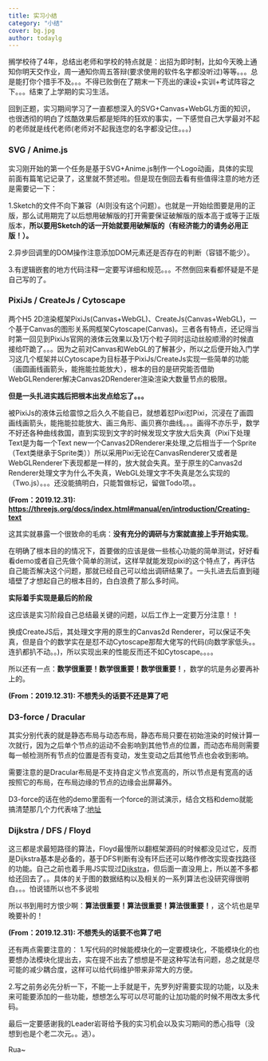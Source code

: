 ```yaml
---
title: 实习小结
category: "小结"
cover: bg.jpg
author: todaylg
---
```


搁学校待了4年，总结出老师和学校的特点就是：出招为即时制，比如今天晚上通知你明天交作业，周一通知你周五答辩(要求使用的软件名字都没听过)等等。。。总是能打你个措手不及。。。不得已败倒在了期末一下亮出的课设+实训+考试阵容之下。。。结束了上学期的实习生活。

回到正题，实习期间学习了一直都想深入的SVG+Canvas+WebGL方面的知识，也很透彻的明白了炫酷效果后都是矩阵的狂欢的事实，一下感觉自己大学最对不起的老师就是线代老师(老师对不起我连您的名字都没记住。。。)

### SVG / Anime.js

实习刚开始的第一个任务是基于SVG+Anime.js制作一个Logo动画，具体的实现前面有篇笔记记录了，这里就不赘述啦。但是现在倒回去看有些值得注意的地方还是需要记一下：

1.Sketch的文件不向下兼容（AI则没有这个问题）。也就是一开始绘图要是用的正版，那么试用期完了以后想用破解版的打开需要保证破解版的版本高于或等于正版版本，**所以要用Sketch的话一开始就要用破解版的（有经济能力的请务必用正版！）。**

2.异步回调里的DOM操作注意添加DOM元素还是否存在的判断（容错不能少）。

3.有逻辑嵌套的地方代码注释一定要写详细和规范。。。不然倒回来看都怀疑是不是自己写的了。

### PixiJs / CreateJs / Cytoscape

两个H5 2D渲染框架PixiJs(Canvas+WebGL)、CreateJs(Canvas+WebGL)，一个基于Canvas的图形关系网框架Cytoscape(Canvas)。三者各有特点，还记得当时第一回见到PixiJs官网的液体云效果以及1万个粒子同时运动丝般顺滑的时候直接给吓跪了。。。因为之前对Canvas和WebGL的了解甚少，所以之后便开始入门学习这几个框架并以Cytoscape为目标基于PixiJs/CreateJs实现一些简单的功能（画圆画线画箭头，能拖能拉能放大），根本的目的是研究能否借助WebGLRenderer解决Canvas2DRenderer渲染渲染大数量节点的极限。

**但是一头扎进实践后把根本出发点给忘了。。。**

被PixiJs的液体云给震惊之后久久不能自已，就想着怼Pixi怼Pixi，沉浸在了画圆画线画箭头，能拖能拉能放大、画三角形、画贝赛尔曲线。。。画得不亦乐乎，数学不好还各种曲线救国，直到实现到文字的时候发现文字放大后失真（Pixi下处理Text是为每一个Text new一个Canvas2DRenderer来处理,之后相当于一个Sprite（Text类继承于Sprite类））所以采用Pixi无论在CanvasRenderer又或者是WebGLRenderer下表现都是一样的，放大就会失真。至于原生的Canvas2d Renderer处理文字为什么不失真，WebGL处理文字不失真是怎么实现的（Two.js）。。。还没能搞明白，只能暂做标记，留做Todo项。。

**(From：2019.12.31): https://threejs.org/docs/index.html#manual/en/introduction/Creating-text** 

这其实就暴露一个很致命的毛病：**没有充分的调研与方案就直接上手开始实现**。

在明确了根本目的的情况下，首要做的应该是做一些核心功能的简单测试，好好看看demo或者自己先做个简单的测试，这样早就能发现pixi的这个特点了，再评估自己能否解决这个问题，那就已经自己可以给出调研结果了。一头扎进去后直到碰墙壁了才想起自己的根本目的，白白浪费了那么多时间。

**实际着手实现是最后的阶段**

这应该是实习阶段自己总结最关键的问题，以后工作上一定要万分注意！！

换成CreateJS后，其处理文字用的原生的Canvas2d Renderer，可以保证不失真，但是自个的数学实在是怼不动Cytoscape那帮大佬写的代码(向数学家低头。。连扒都扒不动。。)，所以实现出来的性能反而还不如Cytoscape。。。。

所以还有一点：**数学很重要！数学很重要！数学很重要！**，数学的坑是务必要再补上的。

**(From：2019.12.31): 不想秃头的话要不还是算了吧** 

### D3-force / Dracular

其实分别代表的就是静态布局与动态布局，静态布局只要在初始渲染的时候计算一次就行，因为之后单个节点的运动不会影响到其他节点的位置，而动态布局则需要每一帧检测所有节点的位置是否有变动，发生变动之后其他节点也会收到影响。

需要注意的是Dracular布局是不支持自定义节点宽高的，所以节点是有宽高的话按照它的布局，在布局边缘的节点的边缘会出屏幕外。

D3-force的话在他的demo里面有一个force的测试演示，结合文档和demo就能搞清楚那几个力代表啥了:[地址](http://blockbuilder.org/steveharoz/8c3e2524079a8c440df60c1ab72b5d03)

### Dijkstra / DFS / Floyd

这三都是求最短路径的算法，Floyd最慢所以翻框架源码的时候都没见过它，反而是Dijkstra基本是必备的，基于DFS判断有没有环后还可以略作修改实现查找路径的功能。自己之前也着手用JS实现过[Dijkstra](https://github.com/todaylg/Dijkstra)，但后面一直没用上，所以差不多都给还回去了。。具体的关于图的数据结构以及相关的一系列算法也没研究得很明白。。。怕说错所以也不多说啦

所以书到用时方恨少啊：**算法很重要！算法很重要！算法很重要！**，这个坑也是早晚要补的！

**(From：2019.12.31): 不想秃头的话要不也算了吧** 

还有两点需要注意的：
1.写代码的时候能模块化的一定要模块化，不能模块化的也要想办法模块化提出去，实在提不出去了想想是不是这种写法有问题，总之就是尽可能的减少耦合度，这样可以给代码维护带来非常大的方便。

2.写之前务必先分析一下，不能一上手就是干，先罗列好需要实现的功能，以及未来可能要添加的一些功能，想想怎么写可以尽可能的让加功能的时候不用改太多代码。

最后一定要感谢我的Leader岩哥给予我的实习机会以及实习期间的悉心指导（没想到也是个老二次元。。逃）。

Rua~